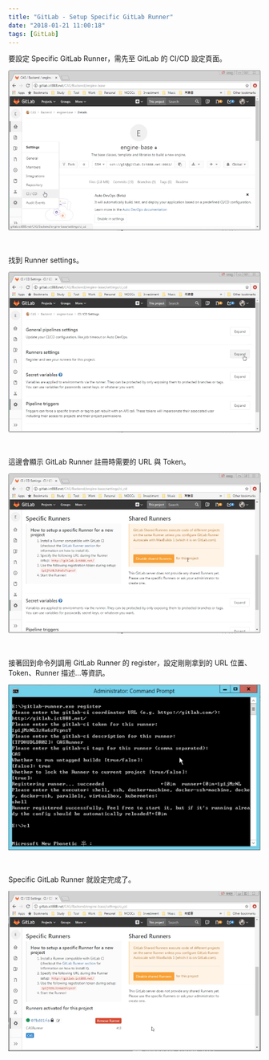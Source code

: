 ```yaml
---
title: "GitLab - Setup Specific GitLab Runner"
date: "2018-01-21 11:00:18"
tags: [GitLab]
---
```



要設定 Specific GitLab Runner，需先至 GitLab 的 CI/CD 設定頁面。  

<!-- More -->

![1.png](1.png)
 
<br/>


找到 Runner settings。  

![2.png](2.png)
 
<br/>


這邊會顯示 GitLab Runner 註冊時需要的 URL 與 Token。  

![3.png](3.png)
 
<br/>


接著回到命令列調用 GitLab Runner 的 register，設定剛剛拿到的 URL 位置、Token、Runner 描述...等資訊。  

![4.png](4.png)
 
<br/>


Specific GitLab Runner 就設定完成了。  

![5.png](5.png)
 
<br/>

